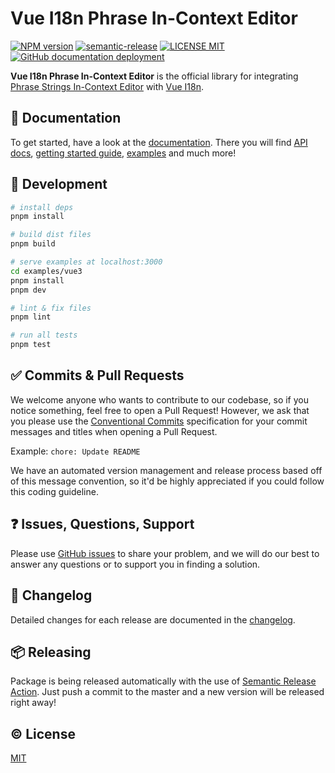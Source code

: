 # Vue I18n Phrase In-Context Editor

[![NPM version](https://img.shields.io/npm/v/vue-i18n-phrase-in-context-editor)](https://www.npmjs.com/package/vue-i18n-phrase-in-context-editor)
[![semantic-release](https://img.shields.io/badge/%20%20%F0%9F%93%A6%F0%9F%9A%80-semantic--release-e10079.svg)](https://github.com/semantic-release/semantic-release)
[![LICENSE MIT](https://img.shields.io/github/license/phrase/vue-i18n-phrase-in-context-editor)](https://github.com/phrase/vue-i18n-phrase-in-context-editor/blob/master/LICENSE)
[![GitHub documentation deployment](https://img.shields.io/github/deployments/phrase/vue-i18n-phrase-in-context-editor/github-pages?label=docs-deploy)](https://github.com/phrase/vue-i18n-phrase-in-context-editor/deployments?environment=github-pages)

**Vue I18n Phrase In-Context Editor** is the official library for integrating [Phrase Strings In-Context Editor](https://support.phrase.com/hc/en-us/articles/5784095916188-In-Context-Editor-Strings) with [Vue I18n](https://kazupon.github.io/vue-i18n/).

## :scroll: Documentation

To get started, have a look at the [documentation](https://phrase.github.io/vue-i18n-phrase-in-context-editor/). There you will find [API docs](https://phrase.github.io/vue-i18n-phrase-in-context-editor/api/), [getting started guide](https://phrase.github.io/vue-i18n-phrase-in-context-editor/guide/getting-started/), [examples](https://phrase.github.io/vue-i18n-phrase-in-context-editor/examples/) and much more!

## :hammer: Development

``` bash
# install deps
pnpm install

# build dist files
pnpm build

# serve examples at localhost:3000
cd examples/vue3
pnpm install
pnpm dev

# lint & fix files
pnpm lint

# run all tests
pnpm test
```

## :white_check_mark: Commits & Pull Requests

We welcome anyone who wants to contribute to our codebase, so if you notice something, feel free to open a Pull Request! However, we ask that you please use the [Conventional Commits](https://www.conventionalcommits.org/en/v1.0.0/) specification for your commit messages and titles when opening a Pull Request.

Example: `chore: Update README`

We have an automated version management and release process based off of this message convention, so it'd be highly appreciated if you could follow this coding guideline.

## :question: Issues, Questions, Support

Please use [GitHub issues](https://github.com/phrase/vue-i18n-phrase-in-context-editor/issues) to share your problem, and we will do our best to answer any questions or to support you in finding a solution.

## :memo: Changelog

Detailed changes for each release are documented in the [changelog](https://github.com/phrase/vue-i18n-phrase-in-context-editor/blob/master/CHANGELOG.md).

## :package: Releasing

Package is being released automatically with the use of [Semantic Release Action](https://github.com/marketplace/actions/action-for-semantic-release). Just push a commit to the master and a new version will be released right away!

## :copyright: License

[MIT](http://opensource.org/licenses/MIT)
